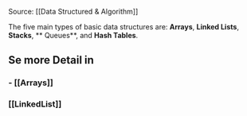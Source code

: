 Source: [[Data Structured & Algorithm]]

The five main types of basic data structures are: 
**Arrays**, 
**Linked Lists**, 
**Stacks**, **
Queues**, and 
**Hash Tables**.


## Se more Detail in 

### - [[Arrays]]
###  [[LinkedList]]